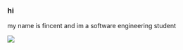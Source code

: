 ### hi

my name is fincent and im a software engineering student

![](https://komarev.com/ghpvc/?username=Fincentxyz&color=red)
